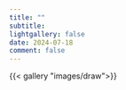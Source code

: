 ```yaml
---
title: ""
subtitle:
lightgallery: false
date: 2024-07-18
comment: false
---
```


{{< gallery "images/draw">}}
